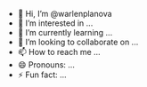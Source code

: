 - 👋 Hi, I’m @warlenplanova
- 👀 I’m interested in ...
- 🌱 I’m currently learning ...
- 💞️ I’m looking to collaborate on ...
- 📫 How to reach me ...
- 😄 Pronouns: ...
- ⚡ Fun fact: ...

<!---
warlenplanova/warlenplanova is a ✨ special ✨ repository because its `README.md` (this file) appears on your GitHub profile.
You can click the Preview link to take a look at your changes.
--->
